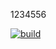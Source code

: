 1234556

[![build](https://github.com/drawinger/timer/actions/workflows/config.yaml/badge.svg)](https://github.com/drawinger/timer/actions/workflows/config.yaml)
